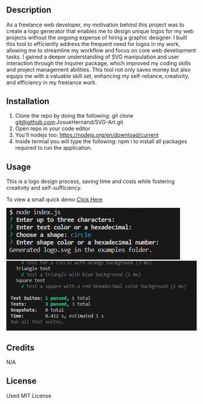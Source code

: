 # <SVG-Art>

## Description

As a freelance web developer, my motivation behind this project was to create a logo generator that enables me to design unique logos for my web projects without the ongoing expense of hiring a graphic designer. I built this tool to efficiently address the frequent need for logos in my work, allowing me to streamline my workflow and focus on core web development tasks. I gained a deeper understanding of SVG manipulation and user interaction through the Inquirer package, which improved my coding skills and project management abilities. This tool not only saves money but also equips me with a valuable skill set, enhancing my self-reliance, creativity, and efficiency in my freelance work.

## Installation

1) Clone the repo by doing the following: git clone git@github.com:JosueHernand/SVG-Art.git
2) Open repo in your code editor
3) You'll nodejs too: https://nodejs.org/en/download/current
4) Inside termial you will type the following: npm i
    to install all packages required to run the application.

## Usage

This is a logo design process, saving time and costs while fostering creativity and self-sufficiency.

To view a small quick demo [Click Here](https://drive.google.com/file/d/16VEZwN87DgDLgB9hhEqRTdh_AayWCe3J/view)


![SVG Logo](./lib/images/Logo.png)
![Jest Test](./lib/images/JestTest.png)

## Credits

N/A

## License

Used MIT License
